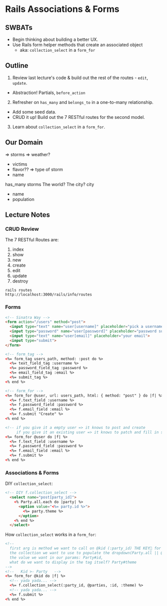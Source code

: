 Rails Associations & Forms
==========================

## SWBATs

* Begin thinking about building a better UX.
* Use Rails form helper methods that create an associated object
  * aka: `collection_select` in a `form_for`

## Outline

1. Review last lecture's code & build out the rest of the routes - `edit`, `update`.
  * Abstraction! Partials, `before_action`
2. Refresher on `has_many` and `belongs_to` in a one-to-many relationship.
  * Add some seed data.
  * CRUD it up! Build out the 7 RESTful routes for the second model.
3. Learn about `collection_select` in a `form_for`.

## Our Domain

=> storms => weather?
- victims
- flavor?? => type of storm
- name

has_many storms
The world?
The city?
city
- name
- population


## Lecture Notes

### CRUD Review

The 7 RESTful Routes are:

1. index
2. show
3. new
4. create
5. edit
6. update
7. destroy

```
rails routes
http://localhost:3000/rails/info/routes
```

### Forms

```html
<!-- Sinatra Way -->
<form action="/users" method="post">
  <input type="text" name="user[username]" placeholder="pick a username">
  <input type="password" name="user[password]" placeholder="password super secret">
  <input type="text" name="user[email]" placeholder="your email">
  <input type="submit">
</form>

<!-- form_tag -->
<%= form_tag users_path, method: :post do %>
  <%= text_field_tag :username %>
  <%= password_field_tag :password %>
  <%= email_field_tag :email %>
  <%= submit_tag %>
<% end %>

<!-- form_for -->
<%= form_for @user, url: users_path, html: { method: "post" } do |f| %>
  <%= f.text_field :username %>
  <%= f.password_field :password %>
  <%= f.email_field :email %>
  <%= f.submit "Create" %>
<% end %>

<!-- if you give it a empty user => it knows to post and create
     if you give it an existing user => it knows to patch and fill in stuff -->
<%= form_for @user do |f| %>
  <%= f.text_field :username %>
  <%= f.password_field :password %>
  <%= f.email_field :email %>
  <%= f.submit %>
<% end %>
```

### Associations & Forms

DIY `collection_select`:

```html
<!-- DIY f.collection_select -->
  <select name="post[party_id]">
    <% Party.all.each do |party| %>
      <option value="<%= party.id %>">
        <%= party.theme %>
      </option>
    <% end %>
  </select>
```

How `collection_select` works in a `form_for`:

```html
<!--
  first arg is method we want to call on @kid (:party_id) THE KEY🔑 for my Params,
  the collection we want to use to populate the dropdown(Party.all || @parties which is a reference from the controller to be Party.all),
  the value we want in our params: Party#id,
  what do we want to display in the tag itself? Party#theme
-->
<!--   Kid >- Party   -->
<%= form_for @kid do |f| %>
  <!-- yada yada... -->
  <%= f.collection_select(:party_id, @parties, :id, :theme) %>
  <!-- yada yada... -->
  <%= f.submit %>
<% end %>
```
